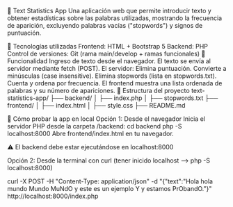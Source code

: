 📝 Text Statistics App
Una aplicación web que permite introducir texto y obtener estadísticas sobre las palabras utilizadas, mostrando la frecuencia de aparición, excluyendo palabras vacías ("stopwords") y signos de puntuación.

🚀 Tecnologías utilizadas
Frontend: HTML + Bootstrap 5
Backend: PHP
Control de versiones: Git (rama main/develop + ramas funcionales)
🎯 Funcionalidad
Ingreso de texto desde el navegador.
El texto se envía al servidor mediante fetch (POST).
El servidor:
Elimina puntuación.
Convierte a minúsculas (case insensitive).
Elimina stopwords (lista en stopwords.txt).
Cuenta y ordena por frecuencia.
El frontend muestra una lista ordenada de palabras y su número de apariciones.
📁 Estructura del proyecto
text-statistics-app/ ├── backend/ │ ├── index.php │ ├── stopwords.txt ├── frontend/ │ ├── index.html │ ├── style.css ├── README.md

🧪 Cómo probar la app en local
Opción 1: Desde el navegador
Inicia el servidor PHP desde la carpeta /backend: cd backend php -S localhost:8000
Abre frontend/index.html en tu navegador.

⚠️ El backend debe estar ejecutándose en localhost:8000

Opción 2: Desde la terminal con curl (tener inicido localhost --> php -S localhost:8000)

curl -X POST -H "Content-Type: application/json" -d "{\"text\":\"Hola hola mundo Mundo MuNdO y este es un ejemplo Y y estamos PrObandO.\"}" http://localhost:8000/index.php